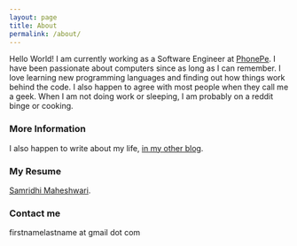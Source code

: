 ```yaml
---
layout: page
title: About
permalink: /about/
---
```

Hello World! I am currently working as a Software Engineer at [PhonePe](https://www.phonepe.com/en/). I have been passionate about computers since as long as I can remember. I love learning new programming languages and finding out how things work behind the code. I also happen to agree with most people when they call me a geek. When I am not doing work or sleeping, I am probably on a reddit binge or cooking.

### More Information

I also happen to write about my life, [in my other blog](http://www.samridhimaheshwari.blogspot.com).

### My Resume
[Samridhi Maheshwari](https://drive.google.com/file/d/1HimIipk7Uw2Lrjh04SeNngcDgzCZM0La/view?usp=sharing).


### Contact me

firstnamelastname at gmail dot com 


